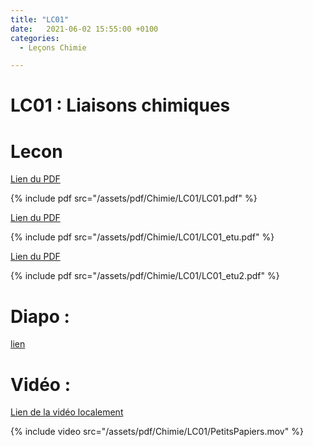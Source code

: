 ```yaml
---
title: "LC01"
date:   2021-06-02 15:55:00 +0100
categories:
  - Leçons Chimie

---
```


# LC01 : Liaisons chimiques

# Lecon

[Lien du PDF](/assets/pdf/Chimie/LC01/LC01.pdf)

{% include pdf src="/assets/pdf/Chimie/LC01/LC01.pdf" %}

[Lien du PDF](/assets/pdf/Chimie/LC01/LC01_etu.pdf)

{% include pdf src="/assets/pdf/Chimie/LC01/LC01_etu.pdf" %}

[Lien du PDF](/assets/pdf/Chimie/LC01/LC01_etu2.pdf)

{% include pdf src="/assets/pdf/Chimie/LC01/LC01_etu2.pdf" %}


# Diapo : 

<a href="/assets/pdf/Chimie/LC01/LC01.pptx" download>lien</a>

# Vidéo :

[Lien de la vidéo localement](/assets/pdf/Chimie/LC01/PetitsPapiers.mov)

{% include video src="/assets/pdf/Chimie/LC01/PetitsPapiers.mov" %}
